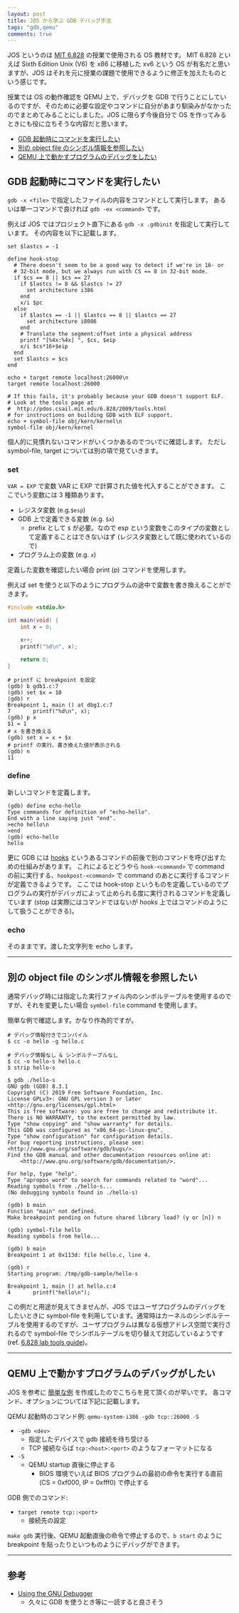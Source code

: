 ```yaml
---
layout: post
title: JOS から学ぶ GDB デバッグ手法
tags: "gdb,qemu"
comments: true
---
```


JOS というのは [MIT 6.828][5] の授業で使用される OS 教材です。
MIT 6.828 といえば Sixth Edition Unix (V6) を x86 に移植した xv6 という OS が有名だと思いますが、JOS はそれを元に授業の課題で使用できるように修正を加えたものという感じです。

授業では OS の動作確認を QEMU 上で、デバッグを GDB で行うことにしているのですが、そのために必要な設定やコマンドに自分があまり馴染みがなかったのでまとめてみることにしました。JOS に限らず今後自分で OS を作ってみるときにも役に立ちそうな内容だと思います。

- [GDB 起動時にコマンドを実行したい](#gdb-command-prestart)
- [別の object file のシンボル情報を参照したい](#reference-to-symbol-table)
- [QEMU 上で動かすプログラムのデバッグをしたい](#debug-with-qemu)

<div id="gdb-command-prestart" />

## GDB 起動時にコマンドを実行したい

`gdb -x <file>` で指定したファイルの内容をコマンドとして実行します。
あるいは単一コマンドで良ければ `gdb -ex <command>` です。

例えば JOS ではプロジェクト直下にある `gdb -x .gdbinit` を指定して実行しています。
その内容を以下に記載します。

```
set $lastcs = -1

define hook-stop
  # There doesn't seem to be a good way to detect if we're in 16- or
  # 32-bit mode, but we always run with CS == 8 in 32-bit mode.
  if $cs == 8 || $cs == 27
    if $lastcs != 8 && $lastcs != 27
      set architecture i386
    end
    x/i $pc
  else
    if $lastcs == -1 || $lastcs == 8 || $lastcs == 27
      set architecture i8086
    end
    # Translate the segment:offset into a physical address
    printf "[%4x:%4x] ", $cs, $eip
    x/i $cs*16+$eip
  end
  set $lastcs = $cs
end

echo + target remote localhost:26000\n
target remote localhost:26000

# If this fails, it's probably because your GDB doesn't support ELF.
# Look at the tools page at
#  http://pdos.csail.mit.edu/6.828/2009/tools.html
# for instructions on building GDB with ELF support.
echo + symbol-file obj/kern/kernel\n
symbol-file obj/kern/kernel
```

個人的に見慣れないコマンドがいくつかあるのでついでに確認します。
ただし symbol-file, target については別の項で見ていきます。

### set

`VAR = EXP` で変数 VAR に EXP で計算された値を代入することができます。
ここでいう変数には 3 種類あります。

- レジスタ変数 (e.g.`$esp`)
- GDB 上で定義できる変数 (e.g. `$x`)
  - prefix として `$` が必要。なので esp という変数をこのタイプの変数として定義することはできないはず (レジスタ変数として既に使われているので)
- プログラム上の変数 (e.g. `x`)

定義した変数を確認したい場合 print (p) コマンドを使用します。

例えば set を使うと以下のようにプログラムの途中で変数を書き換えることができます。

```c
#include <stdio.h>

int main(void) {
    int x = 0;

    x++;
    printf("%d\n", x);

    return 0;
}
```

```
# printf に breakpoint を設定
(gdb) b gdb1.c:7
(gdb) set $x = 10
(gdb) r
Breakpoint 1, main () at dbg1.c:7
7	    printf("%d\n", x);
(gdb) p x
$1 = 1
# x を書き換える
(gdb) set x = x + $x
# printf の実行、書き換えた値が表示される
(gdb) n
11
```

### define  

新しいコマンドを定義します。

```
(gdb) define echo-hello
Type commands for definition of "echo-hello".
End with a line saying just "end".
>echo hello\n
>end
(gdb) echo-hello
hello
```

更に GDB には [hooks][1] というあるコマンドの前後で別のコマンドを呼び出すための仕組みがあります。
これによるとどうやら `hook-<command>` で command の前に実行する、`hookpost-<command>` で command のあとに実行するコマンドが定義できるようです。
ここでは hook-stop というものを定義しているのでプログラムの実行がデバッガによって止められる度に実行されるコマンドを定義しています (stop は実際にはコマンドではないが hooks 上ではコマンドのようにして扱うことができる)。

### echo

そのままです。渡した文字列を echo します。

---

<div id="reference-to-symbol-table" />

## 別の object file のシンボル情報を参照したい

通常デバッグ時には指定した実行ファイル内のシンボルテーブルを使用するのですが、それを変更したい場合 `symbol-file` command を使用します。

簡単な例で確認します。かなり作為的ですが。

```
# デバッグ情報付きでコンパイル
$ cc -o hello -g hello.c

# デバッグ情報なし & シンボルテーブルなし
$ cc -o hello-s hello.c
$ strip hello-s

$ gdb ./hello-s
GNU gdb (GDB) 8.3.1
Copyright (C) 2019 Free Software Foundation, Inc.
License GPLv3+: GNU GPL version 3 or later <http://gnu.org/licenses/gpl.html>
This is free software: you are free to change and redistribute it.
There is NO WARRANTY, to the extent permitted by law.
Type "show copying" and "show warranty" for details.
This GDB was configured as "x86_64-pc-linux-gnu".
Type "show configuration" for configuration details.
For bug reporting instructions, please see:
<http://www.gnu.org/software/gdb/bugs/>.
Find the GDB manual and other documentation resources online at:
    <http://www.gnu.org/software/gdb/documentation/>.

For help, type "help".
Type "apropos word" to search for commands related to "word"...
Reading symbols from ./hello-s...
(No debugging symbols found in ./hello-s)

(gdb) b main
Function "main" not defined.
Make breakpoint pending on future shared library load? (y or [n]) n

(gdb) symbol-file hello
Reading symbols from hello...

(gdb) b main
Breakpoint 1 at 0x113d: file hello.c, line 4.

(gdb) r
Starting program: /tmp/gdb-sample/hello-s 

Breakpoint 1, main () at hello.c:4
4	    printf("hello\n");
```

この例だと用途が見えてきませんが、JOS ではユーザプログラムのデバッグをしたいときに symbol-file を利用しています。通常時はカーネルのシンボルテーブルを使用するのですが、ユーザプログラムは異なる仮想アドレス空間で実行されるので symbol-file でシンボルテーブルを切り替えて対応しているようです (ref. [6.828 lab tools guide][4])。

---

<div id="debug-with-qemu" />

## QEMU 上で動かすプログラムのデバッグがしたい

JOS を参考に [簡単な例][3] を作成したのでこちらを見て頂くのが早いです。
各コマンド、オプションについては下記に記載します。

QEMU 起動時のコマンド例: `qemu-system-i386 -gdb tcp::26000 -S`

- `-gdb <dev>`
  - 指定したデバイスで gdb 接続を待ち受ける
  - TCP 接続ならば `tcp:<host>:<port>` のようなフォーマットになる
- `-S`
  - QEMU startup 直後に停止する
    - BIOS 環境でいえば BIOS プログラムの最初の命令を実行する直前 (CS = 0xf000, IP = 0xfff0) で停止する

GDB 側でのコマンド:

- `target remote tcp::<port>`
  - 接続先の設定

`make gdb` 実行後、QEMU 起動直後の命令で停止するので、`b start` のように breakpoint を貼ったりといつものようにデバッグができます。

---

## 参考

- [Using the GNU Debugger][2]
  - 久々に GDB を使うとき等に一読すると良さそう

[1]: https://sourceware.org/gdb/onlinedocs/gdb/Hooks.html
[2]: https://pdos.csail.mit.edu/6.828/2018/lec/gdb_slides.pdf
[3]: https://github.com/tiqwab/example/tree/master/qemu-gdb-sample
[4]: https://pdos.csail.mit.edu/6.828/2018/labguide.html
[5]: https://pdos.csail.mit.edu/6.828/2018/index.html
